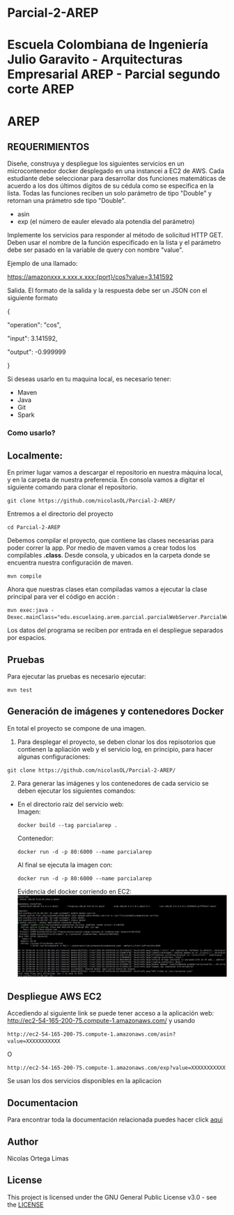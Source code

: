 # Parcial-2-AREP
# Escuela Colombiana de Ingeniería Julio Garavito - Arquitecturas Empresarial AREP - Parcial segundo corte AREP
# AREP
## REQUERIMIENTOS
Diseñe, construya y despliegue los siguientes servicios en un microcontenedor docker desplegado en una instancei a EC2 de AWS. Cada estudiante debe seleccionar para desarrollar dos funciones matemáticas de acuerdo a los dos últimos dígitos de su cédula como se especifica en la lista. Todas las funciones reciben un solo parámetro de tipo "Double" y retornan una prámetro sde tipo "Double".

* asin
* exp (el número de eauler elevado ala potendia del parámetro)

Implemente los servicios para responder al método de solicitud HTTP GET. Deben usar el nombre de la función especificado en la lista y el parámetro debe ser pasado en la variable de query con nombre "value".

Ejemplo de una llamado:

https://amazonxxx.x.xxx.x.xxx:{port}/cos?value=3.141592


Salida. El formato de la salida y la respuesta debe ser un JSON con el siguiente formato

{

 "operation": "cos",

 "input":  3.141592,

 "output":  -0.999999

}

  
  Si deseas usarlo en tu maquina local, es necesario tener:
  
  * Maven 
  * Java 
  * Git
  * Spark  

 ### Como usarlo?
  ## Localmente:
  En primer lugar vamos a descargar el repositorio en nuestra máquina local, y en la carpeta de 
nuestra preferencia. En consola vamos a digitar el siguiente comando para clonar el repositorio.

```
git clone https://github.com/nicolasOL/Parcial-2-AREP/
```

Entremos a el directorio del proyecto

```
cd Parcial-2-AREP
```

Debemos compilar el proyecto, que contiene las clases necesarias para poder correr la app. Por medio de maven vamos a crear todos los compilables **.class**. Desde consola, y ubicados en la carpeta donde se encuentra nuestra configuración de maven.

```
mvn compile
```

Ahora que nuestras clases etan compiladas vamos a ejecutar la clase principal para
ver el código en acción :

```
mvn exec:java -Dexec.mainClass="edu.escuelaing.arem.parcial.parcialWebServer.ParcialWebServer"
```
Los datos del programa se reciben por entrada en el despliegue separados por espacios.
   
## Pruebas   
Para ejecutar las pruebas es necesario ejecutar:
```
mvn test
```     
 ## Generación de imágenes y contenedores Docker 
 En total el proyecto se compone de una imagen.
 1. Para desplegar el proyecto, se deben clonar los dos repisotorios que contienen la apliación web y el servicio log, en principio, para hacer algunas configuraciones:
   ```
   git clone https://github.com/nicolasOL/Parcial-2-AREP/
   ```
 
 2. Para generar las imágenes y los contenedores de cada servicio se deben ejecutar los siguientes comandos:                                                     
  - En el directorio raíz del servicio web:                                                                                     
    Imagen:
    ```
    docker build --tag parcialarep .
    ```
    Contenedor:
    ```
    docker run -d -p 80:6000 --name parcialarep
    ```                                                 
    Al final se ejecuta la imagen con:
      ```
      docker run -d -p 80:6000 --name parcialarep
      ```
      
      Evidencia del docker corriendo en EC2:
      ![Docker](https://github.com/nicolasOL/Parcial-2-AREP/blob/main/docker.JPG)

 ## Despliegue AWS EC2
 Accediendo al siguiente link se puede tener acceso a la aplicación web:                                                       
 http://ec2-54-165-200-75.compute-1.amazonaws.com/
 y usando 
 ```
http://ec2-54-165-200-75.compute-1.amazonaws.com/asin?value=XXXXXXXXXXX
``` 
O
 ```
http://ec2-54-165-200-75.compute-1.amazonaws.com/exp?value=XXXXXXXXXXX
```
Se usan los dos servicios disponibles en la aplicacion

 

## Documentacion
  
Para encontrar toda la documentación relacionada puedes hacer click [aqui](https://github.com/nicolasOL/Parcial-2-AREP/tree/main/docs)
  
  ## Author
  
  Nicolas Ortega Limas
  
  ## License
  
  This project is licensed under the GNU General Public License v3.0 - see the [LICENSE](https://github.com/nicolasOL/Parcial-2-AREP/blob/main/LICENSE.txt)
